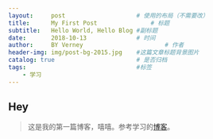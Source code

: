 ```yaml
---
layout:     post   				    # 使用的布局（不需要改）
title:      My First Post 				# 标题 
subtitle:   Hello World, Hello Blog #副标题
date:       2018-10-13 				# 时间
author:     BY Verney						# 作者
header-img: img/post-bg-2015.jpg 	#这篇文章标题背景图片
catalog: true 						# 是否归档
tags:								#标签
    - 学习
---
```

## Hey
> 这是我的第一篇博客，嘻嘻。参考学习的<a href=https://github.com/qiubaiying/qiubaiying.github.io target="_blank">博客</a>。
